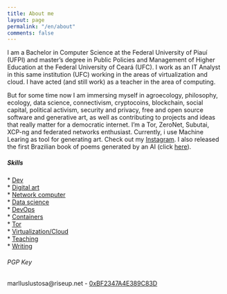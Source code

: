 ```yaml
---
title: About me
layout: page
permalink: "/en/about"
comments: false
---
```


<div class="row justify-content-between">
<div class="col-md-8 pr-5">

<p>I am a Bachelor in Computer Science at the Federal University of Piauí (UFPI) and master’s degree in Public Policies and Management of Higher Education at the Federal University of Ceará (UFC). I work as an IT Analyst in this same institution (UFC) working in the areas of virtualization and cloud. I have acted (and still work) as a teacher in the area of computing. <p>

<p>But for some time now I am immersing myself in agroecology, philosophy, ecology, data science, connectivism, cryptocoins, blockchain, social capital, political activism, security and privacy, free and open source software and generative art, as well as contributing to projects and ideas that really matter for a democratic internet. I’m a Tor, ZeroNet, Subutai, XCP-ng and federated networks enthusiast. Currently, i use Machine Learing as tool for generating art. Check out my <a target="_blank" href="https://instagram.com/ganartedigital">Instagram</a>. I also released the first Brazilian book of poems generated by an AI (click <a target="_blank" href="https://marllus.com/arte/2021/05/16/livro-antologia-poetica.html">here</a>).</p>
	
<div class="sticky-top sticky-top-80">
<h5>Skills</h5>
*      <a href="https://gitlab.com/mlustosa/kodi.libreflix.plugin" target="_blank"> Dev</a><br>
* <a href="https://instagram.com/ganartedigital" target="_blank">Digital art</a> <br>
* 	   <a href="https://share.zabbix.com/monitoring-xenserver-xcp-host-and-vms-python" target="_blank">Network computer</a><br>
	* 	<a href="https://medium.com/p/an%C3%A1lise-de-dados-como-nossos-deputados-andam-se-alimentando-1d9a55f50ce7" target="_blank">Data science</a><br> 
* <a href="https://github.com/marlluslustosa/ttrss-tor" target="_blank">DevOps</a><br>
* <a href="https://github.com/marlluslustosa/Floccus-WebDavDocker" target="_blank">Containers</a><br> 
*      <a href="https://github.com/marlluslustosa/ttrss-tor" target="_blank">Tor</a><br>
*      <a href="https://marllus.com/tags#xenserver" target="_blank">Virtualization/Cloud</a><br>
* <a href="https://br.linkedin.com/in/marllus-lustosa-37215038" target="_blank">Teaching</a><br>
* <a href="https://marllus.com/" target="_blank">Writing</a> <br>

<p>
<h6>PGP Key</h6>
marlluslustosa@riseup.net - <a href="https://memoria.rnp.br/keyserver/pks/lookup?op=get&search=0xBF2347A4E389C83D" target="_blank">0xBF2347A4E389C83D</a>
